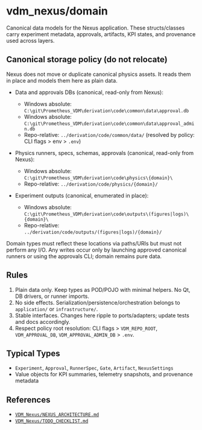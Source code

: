 # vdm_nexus/domain

Canonical data models for the Nexus application. These structs/classes carry experiment metadata, approvals, artifacts, KPI states, and provenance used across layers.

## Canonical storage policy (do not relocate)

Nexus does not move or duplicate canonical physics assets. It reads them in place and models them here as plain data.

- Data and approvals DBs (canonical, read-only from Nexus):
  - Windows absolute: `C:\git\Prometheus_VDM\derivation\code\common\data\approval.db`
  - Windows absolute: `C:\git\Prometheus_VDM\derivation\code\common\data\approval_admin.db`
  - Repo-relative: `../derivation/code/common/data/` (resolved by policy: CLI flags > env > `.env`)

- Physics runners, specs, schemas, approvals (canonical, read-only from Nexus):
  - Windows absolute: `C:\git\Prometheus_VDM\derivation\code\physics\{domain}\`
  - Repo-relative: `../derivation/code/physics/{domain}/`

- Experiment outputs (canonical, enumerated in place):
  - Windows absolute: `C:\git\Prometheus_VDM\derivation\code\outputs\(figures|logs)\{domain}\`
  - Repo-relative: `../derivation/code/outputs/(figures|logs)/{domain}/`

Domain types must reflect these locations via paths/URIs but must not perform any I/O. Any writes occur only by launching approved canonical runners or using the approvals CLI; domain remains pure data.

## Rules

1. Plain data only. Keep types as POD/POJO with minimal helpers. No Qt, DB drivers, or runner imports.
2. No side effects. Serialization/persistence/orchestration belongs to `application/` or `infrastructure/`.
3. Stable interfaces. Changes here ripple to ports/adapters; update tests and docs accordingly.
4. Respect policy root resolution: CLI flags > `VDM_REPO_ROOT`, `VDM_APPROVAL_DB`, `VDM_APPROVAL_ADMIN_DB` > `.env`.

## Typical Types

- `Experiment`, `Approval`, `RunnerSpec`, `Gate`, `Artifact`, `NexusSettings`
- Value objects for KPI summaries, telemetry snapshots, and provenance metadata

## References

- [`VDM_Nexus/NEXUS_ARCHITECTURE.md`](../../VDM_Nexus/NEXUS_ARCHITECTURE.md:23)
- [`VDM_Nexus/TODO_CHECKLIST.md`](../../VDM_Nexus/TODO_CHECKLIST.md:1)
